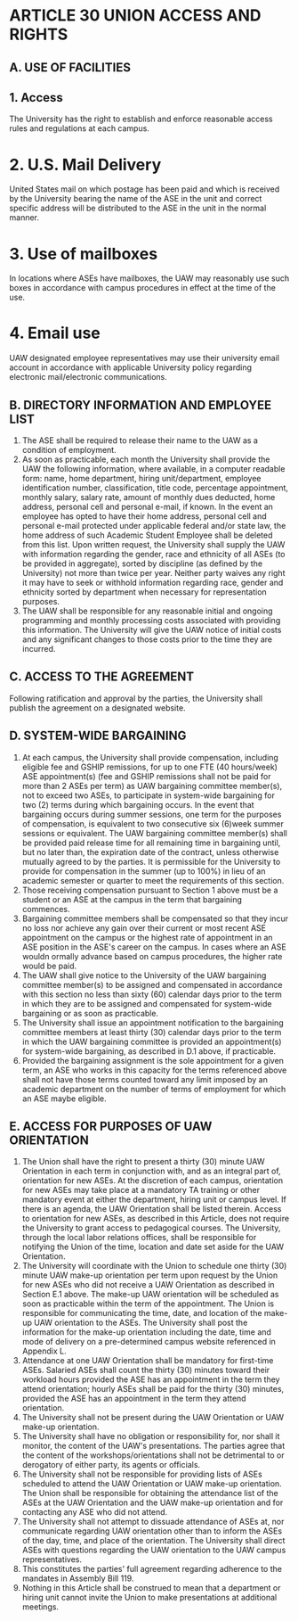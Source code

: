 # ARTICLE 30 UNION ACCESS AND RIGHTS 

## A. USE OF FACILITIES

## 1. Access

The University has the right to establish and enforce reasonable access rules and regulations at each campus.

# 2. U.S. Mail Delivery

United States mail on which postage has been paid and which is received by the University bearing the name of the ASE in the unit and correct specific address will be distributed to the ASE in the unit in the normal manner.

# 3. Use of mailboxes

In locations where ASEs have mailboxes, the UAW may reasonably use such boxes in accordance with campus procedures in effect at the time of the use.

# 4. Email use

UAW designated employee representatives may use their university email account in accordance with applicable University policy regarding electronic mail/electronic communications.

## B. DIRECTORY INFORMATION AND EMPLOYEE LIST

1. The ASE shall be required to release their name to the UAW as a condition of employment.
2. As soon as practicable, each month the University shall provide the UAW the following information, where available, in a computer readable form: name, home department, hiring unit/department, employee identification number, classification, title code, percentage appointment, monthly salary, salary rate, amount of monthly dues deducted, home address, personal cell and personal e-mail, if known. In the event an employee has opted to have their home address, personal cell and personal e-mail protected under applicable federal and/or state law, the home address of such Academic Student Employee shall be deleted from this list. Upon written request, the University shall supply the UAW with information regarding the gender, race and ethnicity of all ASEs (to be provided in aggregate), sorted by discipline (as defined by the University) not more than twice per year. Neither party waives any right it may have to seek or withhold information regarding race, gender and ethnicity sorted by department when necessary for representation purposes.
3. The UAW shall be responsible for any reasonable initial and ongoing programming and monthly processing costs associated with providing this information. The University will give the UAW notice of initial costs and any significant changes to those costs prior to the time they are incurred.

## C. ACCESS TO THE AGREEMENT

Following ratification and approval by the parties, the University shall publish the agreement on a designated website.

## D. SYSTEM-WIDE BARGAINING

1. At each campus, the University shall provide compensation, including eligible fee and GSHIP remissions, for up to one FTE (40 hours/week) ASE appointment(s) (fee and GSHIP remissions shall not be paid for more than 2 ASEs per term) as UAW bargaining committee member(s), not to exceed two ASEs, to participate in system-wide bargaining for two (2) terms during which bargaining occurs. In the event that bargaining occurs during summer sessions, one term for the purposes of compensation, is equivalent to two consecutive six (6)week summer sessions or equivalent. The UAW bargaining committee member(s) shall be provided paid release time for all remaining time in bargaining until, but no later than, the expiration date of the contract, unless otherwise mutually agreed to by the parties. It is permissible for the University to provide for compensation in the summer (up to 100%) in lieu of an academic semester or quarter to meet the requirements of this section.
2. Those receiving compensation pursuant to Section 1 above must be a student or an ASE at the campus in the term that bargaining commences.
3. Bargaining committee members shall be compensated so that they incur no loss nor achieve any gain over their current or most recent ASE appointment on the campus or the highest rate of appointment in an ASE position in the ASE's career on the campus. In cases where an ASE wouldn ormally advance based on campus procedures, the higher rate would be paid.
4. The UAW shall give notice to the University of the UAW bargaining committee member(s) to be assigned and compensated in accordance with this section no less than sixty (60) calendar days prior to the term in which they are to be assigned and compensated for system-wide bargaining or as soon as practicable.
5. The University shall issue an appointment notification to the bargaining committee members at least thirty (30) calendar days prior to the term in which the UAW bargaining committee is provided an appointment(s) for system-wide bargaining, as described in D.1 above, if practicable.
6. Provided the bargaining assignment is the sole appointment for a given term, an ASE who works in this capacity for the terms referenced above shall not have those terms counted toward any limit imposed by an academic department on the number of terms of employment for which an ASE maybe eligible.

## E. ACCESS FOR PURPOSES OF UAW ORIENTATION

1. The Union shall have the right to present a thirty (30) minute UAW Orientation in each term in conjunction with, and as an integral part of, orientation for new ASEs. At the discretion of each campus, orientation for new ASEs may take place at a mandatory TA training or other mandatory event at either the department, hiring unit or campus level. If there is an agenda, the UAW Orientation shall be listed therein. Access to orientation for new ASEs, as described in this Article, does not require the University to grant access to pedagogical courses. The University, through the local labor relations offices, shall be responsible for notifying the Union of the time, location and date set aside for the UAW Orientation.
2. The University will coordinate with the Union to schedule one thirty (30) minute UAW make-up orientation per term upon request by the Union for new ASEs who did not receive a UAW Orientation as described in Section E.1 above. The make-up UAW orientation will be scheduled as soon as practicable within the term of the appointment. The Union is responsible for communicating the time, date, and location of the make-up UAW orientation to the ASEs. The University shall post the information for the make-up orientation including the date, time and mode of delivery on a pre-determined campus website referenced in Appendix L.
3. Attendance at one UAW Orientation shall be mandatory for first-time ASEs. Salaried ASEs shall count the thirty (30) minutes toward their workload hours provided the ASE has an appointment in the term they attend orientation; hourly ASEs shall be paid for the thirty (30) minutes, provided the ASE has an appointment in the term they attend orientation.
4. The University shall not be present during the UAW Orientation or UAW make-up orientation.
5. The University shall have no obligation or responsibility for, nor shall it monitor, the content of the UAW's presentations. The parties agree that the content of the workshops/orientations shall not be detrimental to or derogatory of either party, its agents or officials.
6. The University shall not be responsible for providing lists of ASEs scheduled to attend the UAW Orientation or UAW make-up orientation. The Union shall be responsible for obtaining the attendance list of the ASEs at the UAW Orientation and the UAW make-up orientation and for contacting any ASE who did not attend.
7. The University shall not attempt to dissuade attendance of ASEs at, nor communicate regarding UAW orientation other than to inform the ASEs of the day, time, and place of the orientation. The University shall direct ASEs with questions regarding the UAW orientation to the UAW campus representatives.
8. This constitutes the parties' full agreement regarding adherence to the mandates in Assembly Bill 119.
9. Nothing in this Article shall be construed to mean that a department or hiring unit cannot invite the Union to make presentations at additional meetings.

